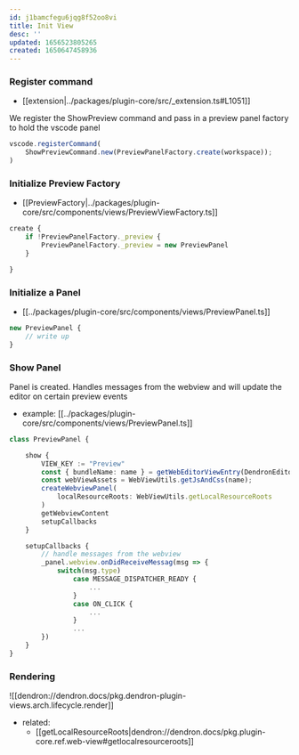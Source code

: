 ```yaml
---
id: j1bamcfegu6jqg8f52oo8vi
title: Init View
desc: ''
updated: 1656523805265
created: 1650647458936
---
```


### Register command
- [[extension|../packages/plugin-core/src/_extension.ts#L1051]]

We register the ShowPreview command and pass in a preview panel factory to hold the vscode panel

```ts
vscode.registerCommand(
    ShowPreviewCommand.new(PreviewPanelFactory.create(workspace));
)
```

### Initialize Preview Factory
- [[PreviewFactory|../packages/plugin-core/src/components/views/PreviewViewFactory.ts]]

```ts
create {
    if !PreviewPanelFactory._preview { 
        PreviewPanelFactory._preview = new PreviewPanel
    }

}
```

### Initialize a Panel
- [[../packages/plugin-core/src/components/views/PreviewPanel.ts]]

```ts
new PreviewPanel {
    // write up 
}
```

### Show Panel
Panel is created. Handles messages from the webview and will update the editor on certain preview events

- example: [[../packages/plugin-core/src/components/views/PreviewPanel.ts]]

```ts
class PreviewPanel {

    show {
        VIEW_KEY := "Preview"
        const { bundleName: name } = getWebEditorViewEntry(DendronEditorViewKey[KEY]);
        const webViewAssets = WebViewUtils.getJsAndCss(name);
        createWebviewPanel(
            localResourceRoots: WebViewUtils.getLocalResourceRoots
        )
        getWebviewContent
        setupCallbacks
    }

    setupCallbacks {
        // handle messages from the webview
        _panel.webview.onDidReceiveMessag(msg => {
            switch(msg.type)
                case MESSAGE_DISPATCHER_READY {
                    ...
                }
                case ON_CLICK {
                    ...
                }
                ...
        })
    }
}
```

### Rendering
![[dendron://dendron.docs/pkg.dendron-plugin-views.arch.lifecycle.render]]

- related:
  - [[getLocalResourceRoots|dendron://dendron.docs/pkg.plugin-core.ref.web-view#getlocalresourceroots]]
